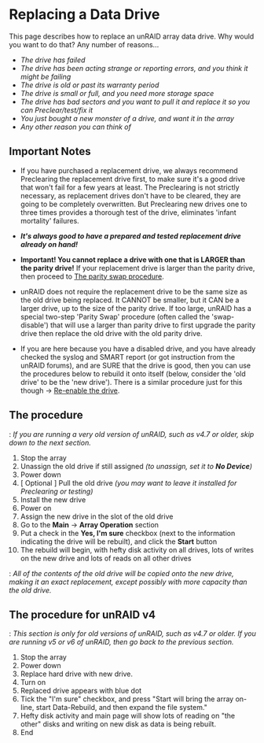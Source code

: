 # Replacing a Data Drive

This page describes how to replace an unRAID array data drive. Why
would you want to do that? Any number of reasons...

- *The drive has failed*
- *The drive has been acting strange or reporting errors, and you
    think it might be failing*
- *The drive is old or past its warranty period*
- *The drive is small or full, and you need more storage space*
- *The drive has bad sectors and you want to pull it and replace it so
    you can Preclear/test/fix it*
- *You just bought a new monster of a drive, and want it in the array*
- *Any other reason you can think of*

## Important Notes

- If you have purchased a replacement drive, we always recommend
    Preclearing the replacement drive first, to make sure it's a good
    drive that won't fail for a few years at least. The Preclearing is
    not strictly necessary, as replacement drives don't have to be
    cleared, they are going to be completely overwritten. But
    Preclearing new drives one to three times provides a thorough test
    of the drive, eliminates 'infant mortality' failures.

- ***It's always good to have a prepared and tested replacement drive
    already on hand!***

- **Important! You cannot replace a drive with one that is LARGER than
    the parity drive!** If your replacement drive is larger than the
    parity drive, then proceed to [The parity swap
    procedure](The_parity_swap_procedure.md).

- unRAID does not require the replacement drive to be the same size as
    the old drive being replaced. It CANNOT be smaller, but it CAN be a
    larger drive, up to the size of the parity drive. If too large,
    unRAID has a special two-step 'Parity Swap' procedure (often
    called the 'swap-disable') that will use a larger than parity
    drive to first upgrade the parity drive then replace the old drive
    with the old parity drive.

- If you are here because you have a disabled drive, and you have
    already checked the syslog and SMART report (or got instruction from
    the unRAID forums), and are SURE that the drive is good, then you
    can use the procedures below to rebuild it onto itself (below,
    consider the 'old drive' to be the 'new drive'). There is a
    similar procedure just for this though -\> [Re-enable the
    drive](/unraid-os/manual/storage-management.md#rebuilding-a-drive-onto-itself).

## The procedure

:   *If you are running a very old version of unRAID, such as v4.7 or
    older, skip down to the next section.*

1. Stop the array
2. Unassign the old drive if still assigned *(to unassign, set it to
    **No Device**)*
3. Power down
4. [ Optional ] Pull the old drive *(you may want to leave it
    installed for Preclearing or testing)*
5. Install the new drive
6. Power on
7. Assign the new drive in the slot of the old drive
8. Go to the **Main** -\> **Array Operation** section
9. Put a check in the **Yes, I'm sure** checkbox (next to the
    information indicating the drive will be rebuilt), and click the
    **Start** button
10. The rebuild will begin, with hefty disk activity on all drives, lots
    of writes on the new drive and lots of reads on all other drives

:   *All of the contents of the old drive will be copied onto the new
    drive, making it an exact replacement, except possibly with more
    capacity than the old drive.*

## The procedure for unRAID v4

:   *This section is only for old versions of unRAID, such as v4.7 or
    older. If you are running v5 or v6 of unRAID, then go back to the
    previous section.*

1. Stop the array
2. Power down
3. Replace hard drive with new drive.
4. Turn on
5. Replaced drive appears with blue dot
6. Tick the "I'm sure" checkbox, and press "Start will bring the
    array on-line, start Data-Rebuild, and then expand the file
    system."
7. Hefty disk activity and main page will show lots of reading on "the
    other" disks and writing on new disk as data is being rebuilt.
8. End

